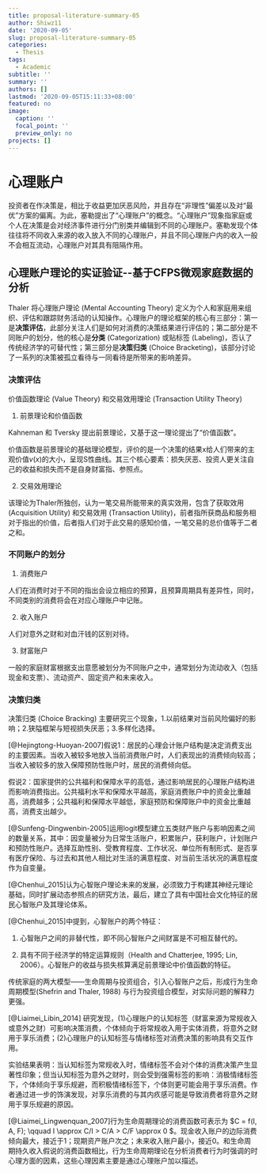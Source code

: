 ```yaml
---
title: proposal-literature-summary-05
author: Shiwz11
date: '2020-09-05'
slug: proposal-literature-summary-05
categories:
  - Thesis
tags:
  - Academic
subtitle: ''
summary: ''
authors: []
lastmod: '2020-09-05T15:11:33+08:00'
featured: no
image:
  caption: ''
  focal_point: ''
  preview_only: no
projects: []
---
```


# 心理账户

投资者在作决策是，相比于收益更加厌恶风险，并且存在“非理性”偏差以及对“最优”方案的偏离。为此，塞勒提出了“心理账户”的概念。“心理账户”现象指家庭或个人在决策是会对经济事件进行分门别类并编辑到不同的心理账户。塞勒发现个体往往将不同收入来源的收入放入不同的心理账户，并且不同心理账户内的收入一般不会相互流动，心理账户对其具有阻隔作用。

## 心理账户理论的实证验证--基于CFPS微观家庭数据的分析

Thaler 将心理账户理论 (Mental Accounting Theory) 定义为个人和家庭用来组织、评估和跟踪财务活动的认知操作。心理账户的理论框架的核心有三部分：第一是**决策评估**，此部分关注人们是如何对消费的决策结果进行评估的；第二部分是不同账户的划分，他的核心是**分类** (Categorization) 或贴标签 (Labeling)，否认了传统经济学的可替代性；第三部分是**决策归类** (Choice Bracketing)，该部分讨论了一系列的决策被孤立看待与一同看待是所带来的影响差异。

### 决策评估

价值函数理论 (Value Theory) 和交易效用理论 (Transaction Utility Theory)

1. 前景理论和价值函数

Kahneman 和 Tversky 提出前景理论，又基于这一理论提出了“价值函数”。

价值函数是前景理论的基础理论模型，评价的是一个决策的结果x给人们带来的主观价值$v(x)$的大小，呈现S性曲线。其三个核心要素：损失厌恶、投资人更关注自己的收益和损失而不是自身财富指、参照点。

2. 交易效用理论

该理论为Thaler所独创，认为一笔交易所能带来的真实效用，包含了获取效用 (Acquisition Utility) 和交易效用 (Transaction Utility)，前者指所获商品和服务相对于指出的价值，后者指人们对于此交易的感知价值，一笔交易的总价值等于二者之和。

### 不同账户的划分

1. 消费账户

人们在消费时对于不同的指出会设立相应的预算，且预算周期具有差异性，同时，不同类别的消费将会在对应心理账户中记账。

2. 收入账户

人们对意外之财和对血汗钱的区别对待。

3. 财富账户

一般的家庭财富根据支出意愿被划分为不同账户之中，通常划分为流动收入（包括现金和支票）、流动资产、固定资产和未来收入。

### 决策归类

决策归类 (Choice Bracking) 主要研究三个现象，1.以前结果对当前风险偏好的影响；2.狭隘框架与短视损失厌恶；3.多样化选择。

[@Hejingtong-Huoyan-2007]假说1：居民的心理会计账户结构是决定消费支出的主要因素。当收入被较多地放入当前消费账户时，人们表现出的消费倾向较高；当收入被较多的放入保障预防性账户时，居民的消费倾向低。

假说2：国家提供的公共福利和保障水平的高低，通过影响居民的心理账户结构进而影响消费指出。公共福利水平和保障水平越高，家庭消费账户中的资金比重越高，消费越多；公共福利和保障水平越低，家庭预防和保障账户中的资金比重越高，消费支出越少。

[@Sunfeng-Dingwenbin-2005]运用logit模型建立五类财产账户与影响因素之间的数量关系，其中：因变量被分为日常生活账户，积累账户，获利账户，计划账户和预防性账户。选择互助性别、受教育程度、工作状况、单位所有制形式、是否享有医疗保险、与过去和其他人相比对生活的满意程度、对当前生活状况的满意程度作为自变量。


[@Chenhui_2015]认为心智账户理论未来的发展，必须致力于构建其神经元理论基础，同时扩展动态参照点的研究方法，最后，建立了具有中国社会文化特征的居民心智账户及其理论体系。

[@Chenhui_2015]中提到，心智账户的两个特征：

1. 心智账户之间的非替代性，即不同心智账户之间财富是不可相互替代的。

2. 具有不同于经济学的特定运算规则（Health and Chatterjee, 1995; Lin, 2006）。心智账户的收益与损失核算满足前景理论中价值函数的特征。

传统家庭的两大模型——生命周期与投资组合，引入心智账户之后，形成行为生命周期模型(Shefrin and Thaler, 1988) 与行为投资组合模型，对实际问题的解释力更强。

[@Liaimei_Libin_2014] 研究发现，(1)心理账户的认知标签（财富来源为常规收入或意外之财）可影响决策消费，个体倾向于将常规收入用于实体消费，将意外之财用于享乐消费；(2)心理账户的认知标签与情绪标签对消费决策的影响具有交互作用。

实验结果表明：当认知标签为常规收入时，情绪标签不会对个体的消费决策产生显著性印象；但当认知标签为意外之财时，则会受到强需标签的影响：消极情绪标签下，个体倾向于享乐规避，而积极情绪标签下，个体则更可能会用于享乐消费。作者通过进一步的饰演发现，对享乐消费的与其内疚感可能是导致消费者将意外之财用于享乐规避的原因。

[@Liaimei_Lingwenquan_2007]行为生命周期理论的消费函数可表示为
$C = f(I, A, F); \qquad I \approx C/I > C/A > C/F \approx 0 $。现金收入账户的边际消费倾向最大，接近于1；现期资产账户次之；未来收入账户最小，接近0。和生命周期持久收入假说的消费函数相比，行为生命周期理论在分析消费者行为时强调的时心理方面的因素，这些心理因素主要是通过心理账户加以描述。



